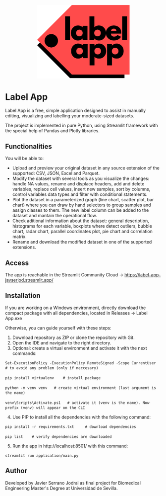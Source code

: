 <p align="center">
    <img src="application/assets/logo-label-app-transp.png" alt="Label App Logo" width="300"/>
</p>

# Label App
Label App is a free, simple application designed to assist in manually editing, visualizing and labelling your moderate-sized datasets.

The project is implemented in pure Python, using Streamlit framework with the special help of Pandas and Plotly libraries.

## Functionalities
You will be able to:
- Upload and preview your original dataset in any source extension of the supported: CSV, JSON, Excel and Parquet.
- Modify the dataset with several tools as you visualize the changes: handle NA values, rename and displace headers, add and delete variables, replace cell values, insert new samples, sort by columns, control variables data types and filter with conditional statements.
- Plot the dataset in a parameterized graph (line chart, scatter plot, bar chart) where you can draw by hand selectors to group samples and assign classes to them. The new label column can be added to the dataset and mantain the operational flow.
- Check aditional information about the dataset: general description, histograms for each variable, boxplots where detect outliers, bubble chart, radar chart, parallel coordinates plot, pie chart and correlation matrix.
- Rename and download the modified dataset in one of the supported extensions.

## Access
The app is reachable in the Streamlit Community Cloud -> https://label-app-javserjod.streamlit.app/

## Installation
If you are working on a Windows environment, directly download the compact package with all dependencies, located in Releases -> Label App.exe

Otherwise, you can guide yourself with these steps:
1. Download repository as ZIP or clone the repository with Git.
2. Open the IDE and navigate to the right directory.
3. Optional: create a virtual environment and activate it with the next commands:
```
Set-ExecutionPolicy -ExecutionPolicy RemoteSigned -Scope CurrentUser     # to avoid any problem (only if neccesary)

pip install virtualenv    # install package

python -m venv venv   # create virtual environment (last argument is the name)

venv\Scripts\Activate.ps1   # activate it (venv is the name). Now prefix (venv) will appear on the CLI
```
4. Use PIP to install all the dependencies with the following command:
```
pip install -r requirements.txt     # download dependencies

pip list    # verify dependencies are downloaded
```
5. Run the app in http://localhost:8501/ with this command:
```
streamlit run application/main.py
```

## Author
Developed by Javier Serrano Jodral as final project for Biomedical Engineering Master's Degree at Universidad de Sevilla.
